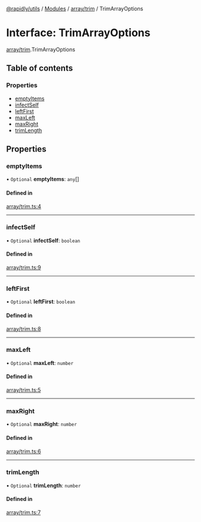 [@rapidly/utils](../README.md) / [Modules](../modules.md) / [array/trim](../modules/array_trim.md) / TrimArrayOptions

# Interface: TrimArrayOptions

[array/trim](../modules/array_trim.md).TrimArrayOptions

## Table of contents

### Properties

- [emptyItems](array_trim.TrimArrayOptions.md#emptyitems)
- [infectSelf](array_trim.TrimArrayOptions.md#infectself)
- [leftFirst](array_trim.TrimArrayOptions.md#leftfirst)
- [maxLeft](array_trim.TrimArrayOptions.md#maxleft)
- [maxRight](array_trim.TrimArrayOptions.md#maxright)
- [trimLength](array_trim.TrimArrayOptions.md#trimlength)

## Properties

### emptyItems

• `Optional` **emptyItems**: `any`[]

#### Defined in

[array/trim.ts:4](https://github.com/canguser/rapidly-utils/blob/fa1848d/main/array/trim.ts#L4)

___

### infectSelf

• `Optional` **infectSelf**: `boolean`

#### Defined in

[array/trim.ts:9](https://github.com/canguser/rapidly-utils/blob/fa1848d/main/array/trim.ts#L9)

___

### leftFirst

• `Optional` **leftFirst**: `boolean`

#### Defined in

[array/trim.ts:8](https://github.com/canguser/rapidly-utils/blob/fa1848d/main/array/trim.ts#L8)

___

### maxLeft

• `Optional` **maxLeft**: `number`

#### Defined in

[array/trim.ts:5](https://github.com/canguser/rapidly-utils/blob/fa1848d/main/array/trim.ts#L5)

___

### maxRight

• `Optional` **maxRight**: `number`

#### Defined in

[array/trim.ts:6](https://github.com/canguser/rapidly-utils/blob/fa1848d/main/array/trim.ts#L6)

___

### trimLength

• `Optional` **trimLength**: `number`

#### Defined in

[array/trim.ts:7](https://github.com/canguser/rapidly-utils/blob/fa1848d/main/array/trim.ts#L7)
